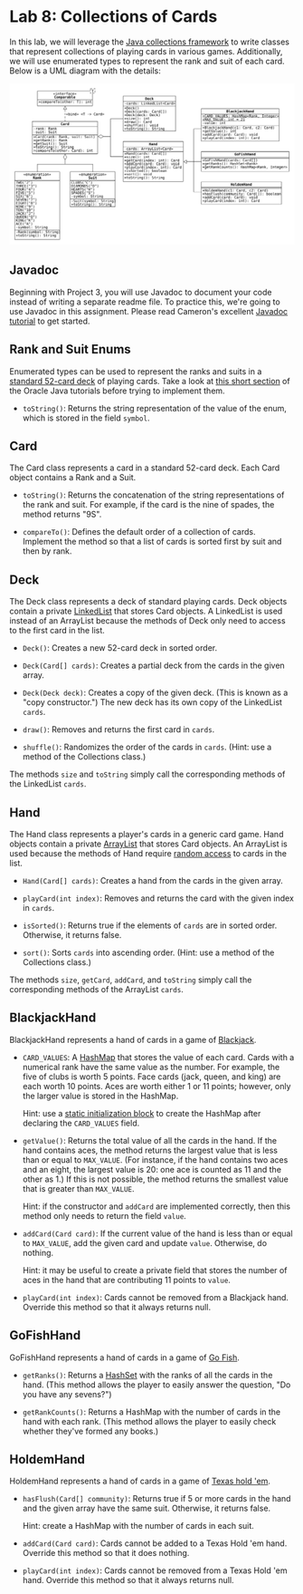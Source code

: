 # Lab 8: Collections of Cards

In this lab, we will leverage the [Java collections framework](https://docs.oracle.com/en/java/javase/11/docs/api/java.base/java/util/doc-files/coll-overview.html) to write classes that represent collections of playing cards in various games.
Additionally, we will use enumerated types to represent the rank and suit of each card.
Below is a UML diagram with the details:

![game-uml](uml.svg)

## Javadoc

Beginning with Project 3, you will use Javadoc to document your code instead of writing a separate readme file.
To practice this, we're going to use Javadoc in this assignment.
Please read Cameron's excellent [Javadoc tutorial](./Javadoc.md) to get started.

## Rank and Suit Enums

Enumerated types can be used to represent the ranks and suits in a [standard 52-card deck](https://en.wikipedia.org/wiki/Standard_52-card_deck) of playing cards.
Take a look at [this short section](https://docs.oracle.com/javase/tutorial/java/javaOO/enum.html) of the Oracle Java tutorials before trying to implement them.

* `toString()`: Returns the string representation of the value of the enum, which is stored in the field `symbol`.

## Card

The Card class represents a card in a standard 52-card deck.
Each Card object contains a Rank and a Suit.

* `toString()`: Returns the concatenation of the string representations of the rank and suit.
For example, if the card is the nine of spades, the method returns "9S".

* `compareTo()`: Defines the default order of a collection of cards.
Implement the method so that a list of cards is sorted first by suit and then by rank.

## Deck

The Deck class represents a deck of standard playing cards.
Deck objects contain a private [LinkedList](https://docs.oracle.com/en/java/javase/11/docs/api/java.base/java/util/LinkedList.html) that stores Card objects.
A LinkedList is used instead of an ArrayList because the methods of Deck only need to access to the first card in the list.

* `Deck()`: Creates a new 52-card deck in sorted order.

* `Deck(Card[] cards)`: Creates a partial deck from the cards in the given array.

* `Deck(Deck deck)`: Creates a copy of the given deck.
(This is known as a "copy constructor.")
The new deck has its own copy of the LinkedList `cards`.

* `draw()`: Removes and returns the first card in `cards`.

* `shuffle()`: Randomizes the order of the cards in `cards`.
(Hint: use a method of the Collections class.)

The methods `size` and `toString` simply call the corresponding methods of the LinkedList `cards`.

## Hand

The Hand class represents a player's cards in a generic card game.
Hand objects contain a private [ArrayList](https://docs.oracle.com/en/java/javase/11/docs/api/java.base/java/util/ArrayList.html) that stores Card objects.
An ArrayList is used because the methods of Hand require [random access](https://en.wikipedia.org/wiki/Random_access) to cards in the list.

* `Hand(Card[] cards)`: Creates a hand from the cards in the given array.

* `playCard(int index)`: Removes and returns the card with the given index in `cards`.

* `isSorted()`: Returns true if the elements of `cards` are in sorted order.
Otherwise, it returns false.

* `sort()`: Sorts `cards` into ascending order.
(Hint: use a method of the Collections class.)

The methods `size`, `getCard`, `addCard`, and `toString` simply call the corresponding methods of the ArrayList `cards`.

## BlackjackHand

BlackjackHand represents a hand of cards in a game of [Blackjack](https://en.wikipedia.org/wiki/Blackjack).

* `CARD_VALUES`: A [HashMap](https://docs.oracle.com/en/java/javase/11/docs/api/java.base/java/util/HashMap.html) that stores the value of each card.
Cards with a numerical rank have the same value as the number.
For example, the five of clubs is worth 5 points.
Face cards (jack, queen, and king) are each worth 10 points.
Aces are worth either 1 or 11 points; however, only the larger value is stored in the HashMap.

  Hint: use a [static initialization block](https://docs.oracle.com/javase/tutorial/java/javaOO/initial.html) to create the HashMap after declaring the `CARD_VALUES` field.

* `getValue()`: Returns the total value of all the cards in the hand.
If the hand contains aces, the method returns the largest value that is less than or equal to `MAX_VALUE`.
(For instance, if the hand contains two aces and an eight, the largest value is 20: one ace is counted as 11 and the other as 1.)
If this is not possible, the method returns the smallest value that is greater than `MAX_VALUE`.

  Hint: if the constructor and `addCard` are implemented correctly, then this method only needs to return the field `value`.

* `addCard(Card card)`: If the current value of the hand is less than or equal to `MAX_VALUE`, add the given card and update `value`.
Otherwise, do nothing.

  Hint: it may be useful to create a private field that stores the number of aces in the hand that are contributing 11 points to `value`.

* `playCard(int index)`: Cards cannot be removed from a Blackjack hand.
Override this method so that it always returns null.

## GoFishHand

GoFishHand represents a hand of cards in a game of [Go Fish](https://en.wikipedia.org/wiki/Go_Fish).

* `getRanks()`: Returns a [HashSet](https://docs.oracle.com/en/java/javase/11/docs/api/java.base/java/util/HashSet.html) with the ranks of all the cards in the hand.
(This method allows the player to easily answer the question, "Do you have any sevens?")

* `getRankCounts()`: Returns a HashMap with the number of cards in the hand with each rank.
(This method allows the player to easily check whether they've formed any books.)

## HoldemHand

HoldemHand represents a hand of cards in a game of [Texas hold 'em](https://en.wikipedia.org/wiki/Texas_hold_%27em).

* `hasFlush(Card[] community)`: Returns true if 5 or more cards in the hand and the given array have the same suit.
Otherwise, it returns false.

  Hint: create a HashMap with the number of cards in each suit.

* `addCard(Card card)`: Cards cannot be added to a Texas Hold 'em hand.
Override this method so that it does nothing.

* `playCard(int index)`: Cards cannot be removed from a Texas Hold 'em hand.
Override this method so that it always returns null.
